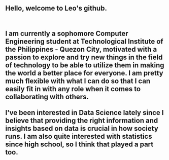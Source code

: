 ## Hello, welcome to Leo's github.
<br>I am currently a sophomore Computer Engineering student at Technological Institute of the Philippines - Quezon City, motivated with a passion to explore and try new things in the field of technology to be able to utilize them in making the world a better place for everyone. I am pretty much flexible with what I can do so that I can easily fit in with any role when it comes to collaborating with others.</br> 
<br>
I've been interested in Data Science lately since I believe that providing the right information and insights based on data is crucial in how society runs. I am also quite interested with statistics since high school, so I think that played a part too.
<br>
--------------------------------------------------------------------------------
